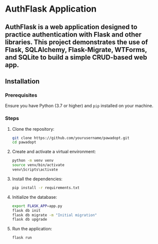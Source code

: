 # AuthFlask Application

AuthFlask is a web application designed to practice authentication with Flask and other libraries. This project demonstrates the use of Flask, SQLAlchemy, Flask-Migrate, WTForms, and SQLite to build a simple CRUD-based web app.
---

## Installation

### Prerequisites
Ensure you have Python (3.7 or higher) and `pip` installed on your machine.

### Steps
1. Clone the repository:
   ```bash
   git clone https://github.com/yourusername/pawadopt.git
   cd pawadopt

2. Create and activate a virtual environment:
   ```bash
   python -m venv venv
   source venv/bin/activate
   venv\Scripts\activate
   
4. Install the dependencies:
   ```bash
   pip install -r requirements.txt
   
6. Initialize the database:
   ```bash
   export FLASK_APP=app.py
   flask db init
   flask db migrate -m "Initial migration"
   flask db upgrade
   
8. Run the application:
   ```bash
   flask run
